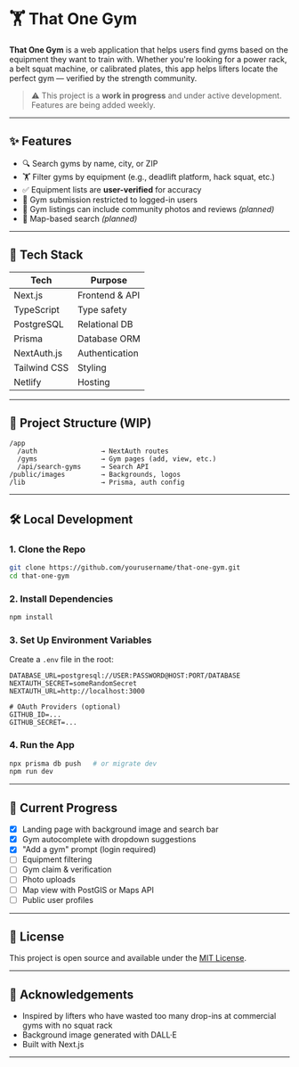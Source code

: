 # 🏋️ That One Gym

**That One Gym** is a web application that helps users find gyms based on the equipment they want to train with. Whether you're looking for a power rack, a belt squat machine, or calibrated plates, this app helps lifters locate the perfect gym — verified by the strength community.

> ⚠️ This project is a **work in progress** and under active development. Features are being added weekly.

---

## ✨ Features

- 🔍 Search gyms by name, city, or ZIP
- 🏋️ Filter gyms by equipment (e.g., deadlift platform, hack squat, etc.)
- ✅ Equipment lists are **user-verified** for accuracy
- 👤 Gym submission restricted to logged-in users
- 📸 Gym listings can include community photos and reviews *(planned)*
- 📍 Map-based search *(planned)*

---

## 🧰 Tech Stack

| Tech         | Purpose                     |
|--------------|-----------------------------|
| Next.js      | Frontend & API              |
| TypeScript   | Type safety                 |
| PostgreSQL   | Relational DB               |
| Prisma       | Database ORM                |
| NextAuth.js  | Authentication              |
| Tailwind CSS | Styling                     |
| Netlify      | Hosting                     |

---

## 🚧 Project Structure (WIP)

```
/app
  /auth                → NextAuth routes
  /gyms                → Gym pages (add, view, etc.)
  /api/search-gyms     → Search API
/public/images         → Backgrounds, logos
/lib                   → Prisma, auth config
```

---

## 🛠️ Local Development

### 1. Clone the Repo
```bash
git clone https://github.com/yourusername/that-one-gym.git
cd that-one-gym
```

### 2. Install Dependencies
```bash
npm install
```

### 3. Set Up Environment Variables

Create a `.env` file in the root:

```env
DATABASE_URL=postgresql://USER:PASSWORD@HOST:PORT/DATABASE
NEXTAUTH_SECRET=someRandomSecret
NEXTAUTH_URL=http://localhost:3000

# OAuth Providers (optional)
GITHUB_ID=...
GITHUB_SECRET=...
```

### 4. Run the App
```bash
npx prisma db push   # or migrate dev
npm run dev
```

---

## 🧪 Current Progress

- [x] Landing page with background image and search bar
- [x] Gym autocomplete with dropdown suggestions
- [x] "Add a gym" prompt (login required)
- [ ] Equipment filtering
- [ ] Gym claim & verification
- [ ] Photo uploads
- [ ] Map view with PostGIS or Maps API
- [ ] Public user profiles

---

## 📄 License

This project is open source and available under the [MIT License](LICENSE).

---

## 🙌 Acknowledgements

- Inspired by lifters who have wasted too many drop-ins at commercial gyms with no squat rack
- Background image generated with DALL·E
- Built with Next.js

---
